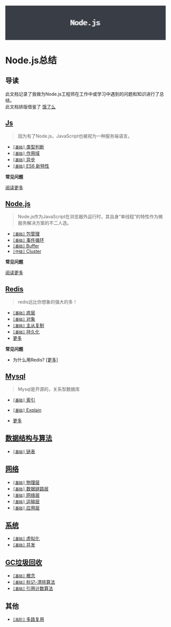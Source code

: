 ![background](./docs//assets/bg.png)

# Node.js总结

## 导读

此文档记录了我做为Node.js工程师在工作中或学习中遇到的问题和知识进行了总结。    
此文档排版借鉴了 [饿了么](https://github.com/ElemeFE/node-interview/tree/master/sections/zh-cn)

## [Js](../master/docs/sections/js/Js.md)

> 因为有了Node.js，JavaScript也被视为一种服务端语言。

* [`[基础]` 类型判断](../master/docs/sections/js/Js.md#类型判断)
* [`[基础]` 作用域](../master/docs/sections/js/Js.md#作用域)
* [`[基础]` 异步](../master/docs/sections/js/Js.md#异步)
* [`[基础]` ES6 新特性](../master/docs/sections/js/Js.md#ES6新特性)

**常见问题**


[阅读更多](../master/docs/sections/js/Js.md)


## [Node.js](../master/docs/sections/nodejs/Nodejs.md)

> Node.js作为JavaScript在浏览器外运行时，其自身“单线程”的特性作为微服务解决方案的不二人选。

* [`[基础]` 包管理](../master/docs/sections/nodejs/Nodejs.md#包管理)
* [`[基础]` 事件循环](../master/docs/sections/nodejs/Nodejs.md#事件循环)
* [`[基础]` Buffer](../master/docs/sections/nodejs/Nodejs.md#Buffer)
* [`[中级]` Cluster](../master/docs/sections/nodejs/Nodejs.md#Cluster)

**常见问题**


[阅读更多](../master/docs/sections/nodejs/Nodejs.md)


## [Redis](../master/docs/sections/redis/Redis.md)

> redis远比你想象的强大的多！

* [`[基础]` 底层](../master/docs/sections/redis/Redis.md#底层)
* [`[基础]` 对象](../master/docs/sections/redis/Redis.md#对象)
* [`[基础]` 主从复制](../master/docs/sections/redis/Redis.md#复制)
* [`[基础]` 持久化](../master/docs/sections/redis/Redis.md#持久化)
* [更多](../master/docs/sections/redis/Redis.md)

**常见问题**

* 为什么用Redis? [[更多]](../master/docs/sections/redis/Redis.md#Redis特性)


## [Mysql](../master/docs/sections/mysql/Mysql.md)

> Mysql是开源的，关系型数据库

* [`[基础]` 索引](../master/docs/sections/mysql/Mysql.md#索引)
* [`[基础]` Explain](../master/docs/sections/mysql/Mysql.md#Explain)



* [更多](../master/docs/sections/mysql/Mysql.md)



## [数据结构与算法](../master/docs/sections/dataStructure&algorithm/D&A.md)

* [`[基础]` 链表](../master/docs/sections/dataStructure&algorithm/d&a-list.md#链表)

## [网络](../master/docs/sections/net/Net.md)

* [`[基础]` 物理层](../master/docs/sections/net/net-物理层.md)
* [`[基础]` 数据链路层](../master/docs/sections/net/net-数据链路层.md)
* [`[基础]` 网络层](../master/docs/sections/net/net-网络层.md)
* [`[基础]` 运输层](../master/docs/sections/net/net-运输层.md)
* [`[基础]` 应用层](../master/docs/sections/net/net-应用层.md)

## [系统](../master/docs/sections/net/Net.md)

* [`[基础]` 虚拟化](../master/docs/sections/system/System.md)
* [`[基础]` 并发](../master/docs/sections/system/System.md)

## [GC垃圾回收](../master/docs/sections/net/GC.md)

* [`[基础]` 概念](../master/docs/sections/gc/Concept.md)
* [`[基础]` 标记-清除算法](../master/docs/sections/gc/Mark-Sweep.md)
* [`[基础]` 引用计数算法](../master/docs/sections/gc/Reference-Counting.md)


## 其他

* [`[高阶]` 多路复用](../master/docs/sections/other/多路复用.md)
